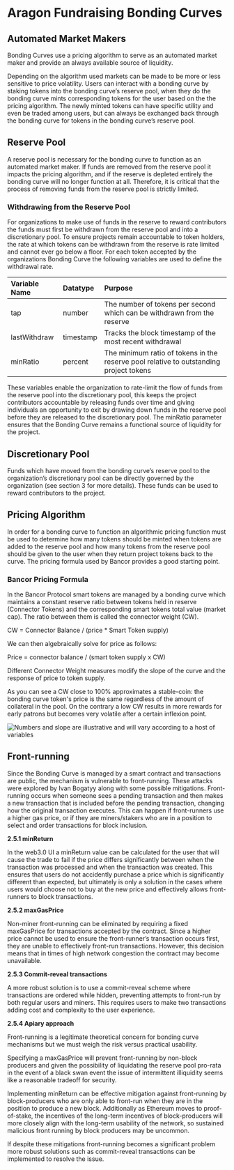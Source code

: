 # Aragon Fundraising Bonding Curves

## Automated Market Makers

Bonding Curves use a pricing algorithm to serve as an automated market maker and provide an always available source of liquidity. 

Depending on the algorithm used markets can be made to be more or less sensitive to price volatility. Users can interact with a bonding curve by staking tokens into the bonding curve’s reserve pool, when they do the bonding curve mints corresponding tokens for the user based on the the pricing algorithm. The newly minted tokens can have specific utility and even be traded among users, but can always be exchanged back through the bonding curve for tokens in the bonding curve’s reserve pool.

## Reserve Pool

A reserve pool is necessary for the bonding curve to function as an automated market maker. If funds are removed from the reserve pool it impacts the pricing algorithm, and if the reserve is depleted entirely the bonding curve will no longer function at all. Therefore, it is critical that the process of removing funds from the reserve pool is strictly limited.

### Withdrawing from the Reserve Pool

For organizations to make use of funds in the reserve to reward contributors the funds must first be withdrawn from the reserve pool and into a discretionary pool. To ensure projects remain accountable to token holders, the rate at which tokens can be withdrawn from the reserve is rate limited and cannot ever go below a floor. For each token accepted by the organizations Bonding Curve the following variables are used to define the withdrawal rate.

| Variable Name | Datatype | Purpose |
| :--- | :--- | :--- |
| tap | number | The number of tokens per second which can be withdrawn from the reserve |
| lastWithdraw | timestamp | Tracks the block timestamp of the most recent withdrawal |
| minRatio | percent | The minimum ratio of tokens in the reserve pool relative to outstanding project tokens |

These variables enable the organization to rate-limit the flow of funds from the reserve pool into the discretionary pool, this keeps the project contributors accountable by releasing funds over time and giving individuals an opportunity to exit by drawing down funds in the reserve pool before they are released to the discretionary pool. The minRatio parameter ensures that the Bonding Curve remains a functional source of liquidity for the project.

## Discretionary Pool

Funds which have moved from the bonding curve’s reserve pool to the organization’s discretionary pool can be directly governed by the organization \(see section 3 for more details\). These funds can be used to reward contributors to the project.

## Pricing Algorithm

In order for a bonding curve to function an algorithmic pricing function must be used to determine how many tokens should be minted when tokens are added to the reserve pool and how many tokens from the reserve pool should be given to the user when they return project tokens back to the curve. The pricing formula used by Bancor provides a good starting point.

### **Bancor Pricing Formula**

In the Bancor Protocol smart tokens are managed by a bonding curve which maintains a constant reserve ratio between tokens held in reserve \(Connector Tokens\) and the corresponding smart tokens total value \(market cap\). The ratio between them is called the connector weight \(CW\).

CW = Connector Balance / \(price \* Smart Token supply\)

We can then algebraically solve for price as follows:

Price = connector balance / \(smart token supply x CW\)

Different Connector Weight measures modify the slope of the curve and the response of price to token supply. 

As you can see a CW close to 100% approximates a stable-coin: the bonding curve token's price is the same regardless of the amount of collateral in the pool. On the contrary a low CW results in more rewards for early patrons but becomes very volatile after a certain inflexion point.

![Numbers and slope are illustrative and will vary according to a host of variables ](https://lh4.googleusercontent.com/ahqOfYhIIA6Sm-JN1FDe_7MXT9mlj_CGiObVzdM07UZGHshNmK0FHVGDTuGVjUnlHnUX6_sPdzdww042pLb6gt8jiycikk00ltPx9LZZYxr6Kj5G-cRReBEvL7ep8DX6f9mxA_ki)



## Front-running

Since the Bonding Curve is managed by a smart contract and transactions are public, the mechanism is vulnerable to front-running. These attacks were explored by Ivan Bogatyy along with some possible mitigations. Front-running occurs when someone sees a pending transaction and then makes a new transaction that is included before the pending transaction, changing how the original transaction executes. This can happen if front-runners use a higher gas price, or if they are miners/stakers who are in a position to select and order transactions for block inclusion.

**2.5.1 minReturn**

In the web3.0 UI a minReturn value can be calculated for the user that will cause the trade to fail if the price differs significantly between when the transaction was processed and when the transaction was created. This ensures that users do not accidently purchase a price which is significantly different than expected, but ultimately is only a solution in the cases where users would choose not to buy at the new price and effectively allows front-runners to block transactions.

**2.5.2 maxGasPrice**

Non-miner front-running can be eliminated by requiring a fixed maxGasPrice for transactions accepted by the contract. Since a higher price cannot be used to ensure the front-runner’s transaction occurs first, they are unable to effectively front-run transactions. However, this decision means that in times of high network congestion the contract may become unavailable.

**2.5.3 Commit-reveal transactions**

A more robust solution is to use a commit-reveal scheme where transactions are ordered while hidden, preventing attempts to front-run by both regular users and miners. This requires users to make two transactions adding cost and complexity to the user experience.

**2.5.4 Apiary approach**

Front-running is a legitimate theoretical concern for bonding curve mechanisms but we must weigh the risk versus practical usability.

Specifying a maxGasPrice will prevent front-running by non-block producers and given the possibility of liquidating the reserve pool pro-rata in the event of a black swan event the issue of intermittent illiquidity seems like a reasonable tradeoff for security.

Implementing minReturn can be effective mitigation against front-running by block-producers who are only able to front-run when they are in the position to produce a new block. Additionally as Ethereum moves to proof-of-stake, the incentives of the long-term incentives of block-producers will more closely align with the long-term usability of the network, so sustained malicious front running by block producers may be uncommon.

If despite these mitigations front-running becomes a significant problem more robust solutions such as commit-reveal transactions can be implemented to resolve the issue.

